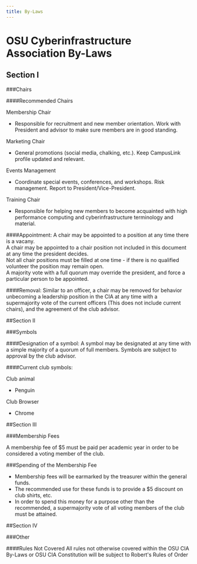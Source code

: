 ```yaml
---
title: By-Laws
---
```



# OSU Cyberinfrastructure Association By-Laws

## Section I

###Chairs

####Recommended Chairs

Membership Chair  

* Responsible for recruitment and new member orientation. Work with President and advisor to make sure members are in good standing.

Marketing Chair  

* General promotions (social media, chalking, etc.). Keep CampusLink
  profile updated and relevant.

Events Management  

* Coordinate special events, conferences, and workshops. Risk
  management. Report to President/Vice-President.  

Training Chair  

* Responsible for helping new members to become acquainted with high
  performance computing and cyberinfrastructure terminology and material.  

####Appointment:
A chair may be appointed to a position at any time there is a vacany.  
A chair may be appointed to a chair position not included in this document at any time the president decides.  
Not all chair positions must be filled at one time - if there is no qualified volunteer the position may remain open.  
A majority vote with a full quorum may override the president, and force a particular person to be appointed.  

####Removal:
Similar to an officer, a chair may be removed for behavior unbecoming a leadership position in the CIA at any time with a supermajority vote of the current officers (This does not include current chairs), and the agreement of the club advisor.  


##Section II

###Symbols

####Designation of a symbol:
A symbol may be designated at any time with a simple majority of a quorum of full members. Symbols are subject to approval by the club advisor.

####Current club symbols:

Club animal  

* Penguin

Club Browser  

* Chrome

##Section III

###Membership Fees

A membership fee of $5 must be paid per academic year in order to be considered a voting member of the club.

###Spending of the Membership Fee

* Membership fees will be earmarked by the treasurer within the general funds.  
* The recommended use for these funds is to provide a $5 discount on club shirts, etc.  
* In order to spend this money for a purpose other than the recommended, a supermajority vote of all voting members of the club must be attained.  

##Section IV

###Other

####Rules Not Covered
All rules not otherwise covered within the OSU CIA By-Laws or OSU CIA Constitution will be subject to Robert's Rules of Order

